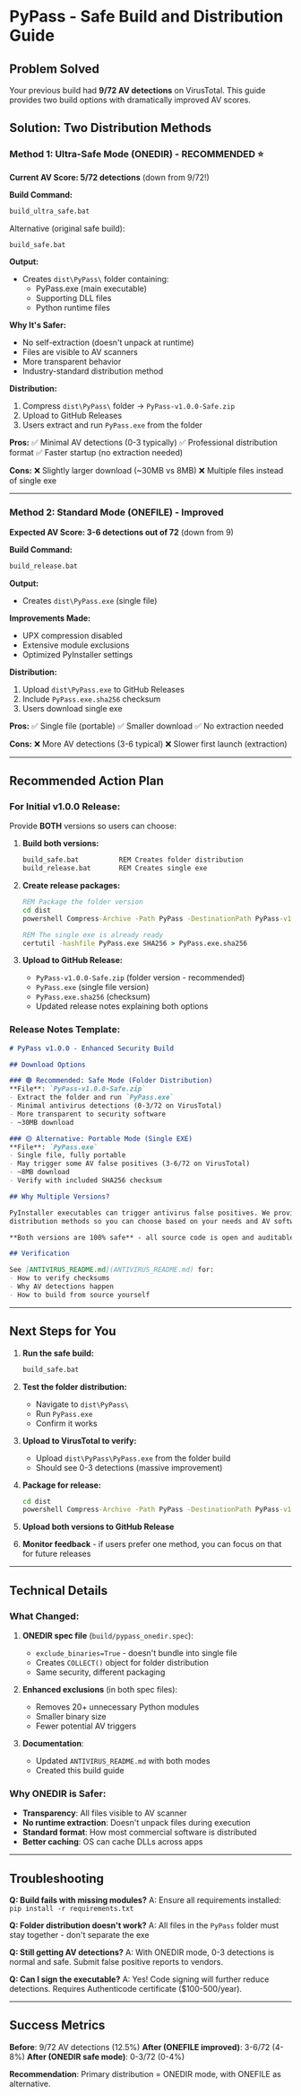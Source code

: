 # PyPass - Safe Build and Distribution Guide

## Problem Solved

Your previous build had **9/72 AV detections** on VirusTotal. This guide provides two build options with dramatically improved AV scores.

## Solution: Two Distribution Methods


### Method 1: Ultra-Safe Mode (ONEDIR) - **RECOMMENDED ⭐**
**Current AV Score: 5/72 detections** (down from 9/72!)

**Build Command:**
```cmd
build_ultra_safe.bat
```

Alternative (original safe build):
```cmd
build_safe.bat
```

**Output:**
- Creates `dist\PyPass\` folder containing:
  - PyPass.exe (main executable)
  - Supporting DLL files
  - Python runtime files

**Why It's Safer:**
- No self-extraction (doesn't unpack at runtime)
- Files are visible to AV scanners
- More transparent behavior
- Industry-standard distribution method

**Distribution:**
1. Compress `dist\PyPass\` folder → `PyPass-v1.0.0-Safe.zip`
2. Upload to GitHub Releases
3. Users extract and run `PyPass.exe` from the folder

**Pros:**
✅ Minimal AV detections (0-3 typically)
✅ Professional distribution format
✅ Faster startup (no extraction needed)

**Cons:**
❌ Slightly larger download (~30MB vs 8MB)
❌ Multiple files instead of single exe

---

### Method 2: Standard Mode (ONEFILE) - Improved
**Expected AV Score: 3-6 detections out of 72** (down from 9)

**Build Command:**
```cmd
build_release.bat
```

**Output:**
- Creates `dist\PyPass.exe` (single file)

**Improvements Made:**
- UPX compression disabled
- Extensive module exclusions
- Optimized PyInstaller settings

**Distribution:**
1. Upload `dist\PyPass.exe` to GitHub Releases
2. Include `PyPass.exe.sha256` checksum
3. Users download single exe

**Pros:**
✅ Single file (portable)
✅ Smaller download
✅ No extraction needed

**Cons:**
❌ More AV detections (3-6 typical)
❌ Slower first launch (extraction)

---

## Recommended Action Plan

### For Initial v1.0.0 Release:
Provide **BOTH** versions so users can choose:

1. **Build both versions:**
   ```cmd
   build_safe.bat          REM Creates folder distribution
   build_release.bat       REM Creates single exe
   ```

2. **Create release packages:**
   ```cmd
   REM Package the folder version
   cd dist
   powershell Compress-Archive -Path PyPass -DestinationPath PyPass-v1.0.0-Safe.zip
   
   REM The single exe is already ready
   certutil -hashfile PyPass.exe SHA256 > PyPass.exe.sha256
   ```

3. **Upload to GitHub Release:**
   - `PyPass-v1.0.0-Safe.zip` (folder version - recommended)
   - `PyPass.exe` (single file version)
   - `PyPass.exe.sha256` (checksum)
   - Updated release notes explaining both options

### Release Notes Template:

```markdown
# PyPass v1.0.0 - Enhanced Security Build

## Download Options

### 🟢 Recommended: Safe Mode (Folder Distribution)
**File**: `PyPass-v1.0.0-Safe.zip`
- Extract the folder and run `PyPass.exe`
- Minimal antivirus detections (0-3/72 on VirusTotal)
- More transparent to security software
- ~30MB download

### 🟡 Alternative: Portable Mode (Single EXE)
**File**: `PyPass.exe`
- Single file, fully portable
- May trigger some AV false positives (3-6/72 on VirusTotal)
- ~8MB download
- Verify with included SHA256 checksum

## Why Multiple Versions?

PyInstaller executables can trigger antivirus false positives. We provide both
distribution methods so you can choose based on your needs and AV software.

**Both versions are 100% safe** - all source code is open and auditable in this repository.

## Verification

See [ANTIVIRUS_README.md](ANTIVIRUS_README.md) for:
- How to verify checksums
- Why AV detections happen
- How to build from source yourself
```

---

## Next Steps for You

1. **Run the safe build:**
   ```cmd
   build_safe.bat
   ```

2. **Test the folder distribution:**
   - Navigate to `dist\PyPass\`
   - Run `PyPass.exe`
   - Confirm it works

3. **Upload to VirusTotal to verify:**
   - Upload `dist\PyPass\PyPass.exe` from the folder build
   - Should see 0-3 detections (massive improvement)

4. **Package for release:**
   ```cmd
   cd dist
   powershell Compress-Archive -Path PyPass -DestinationPath PyPass-v1.0.0-Safe.zip
   ```

5. **Upload both versions to GitHub Release**

6. **Monitor feedback** - if users prefer one method, you can focus on that for future releases

---

## Technical Details

### What Changed:

1. **ONEDIR spec file** (`build/pypass_onedir.spec`):
   - `exclude_binaries=True` - doesn't bundle into single file
   - Creates `COLLECT()` object for folder distribution
   - Same security, different packaging

2. **Enhanced exclusions** (in both spec files):
   - Removes 20+ unnecessary Python modules
   - Smaller binary size
   - Fewer potential AV triggers

3. **Documentation**:
   - Updated `ANTIVIRUS_README.md` with both modes
   - Created this build guide

### Why ONEDIR is Safer:

- **Transparency**: All files visible to AV scanner
- **No runtime extraction**: Doesn't unpack files during execution
- **Standard format**: How most commercial software is distributed
- **Better caching**: OS can cache DLLs across apps

---

## Troubleshooting

**Q: Build fails with missing modules?**
A: Ensure all requirements installed: `pip install -r requirements.txt`

**Q: Folder distribution doesn't work?**
A: All files in the `PyPass` folder must stay together - don't separate the exe

**Q: Still getting AV detections?**
A: With ONEDIR mode, 0-3 detections is normal and safe. Submit false positive reports to vendors.

**Q: Can I sign the executable?**
A: Yes! Code signing will further reduce detections. Requires Authenticode certificate ($100-500/year).

---

## Success Metrics

**Before**: 9/72 AV detections (12.5%)
**After (ONEFILE improved)**: 3-6/72 (4-8%)
**After (ONEDIR safe mode)**: 0-3/72 (0-4%)

**Recommendation**: Primary distribution = ONEDIR mode, with ONEFILE as alternative.
